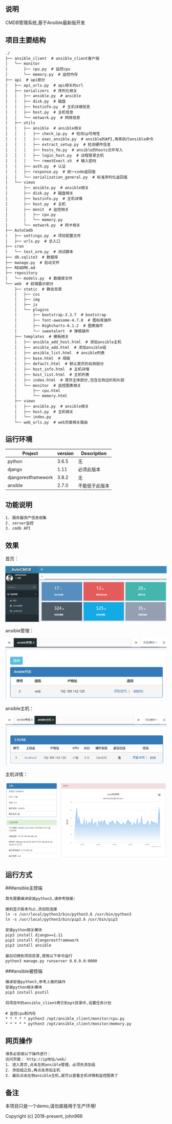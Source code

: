 ## 说明
CMDB管理系统,基于Ansible最新版开发

## 项目主要结构
```
./
├── ansible_client  # ansible_client客户端
│   └── monitor
│       ├── cpu.py  # 监控cpu
│       └── memory.py  # 监控内存
├── api  # api部分
│   ├── api_urls.py  # api相关的url
│   ├── serializers  # 序列化相关
│   │   ├── ansible.py  # ansible
│   │   ├── disk.py  # 磁盘
│   │   ├── hostinfo.py  # 主机详细信息
│   │   ├── host.py  # 主机信息
│   │   └── network.py  # 网络信息
│   ├── utils
│   │   ├── ansible  # ansible相关
│   │   │   ├── check_ip.py  # 检测ip可用性
│   │   │   ├── exec_ansible.py  # ansible的API,用来执行ansible命令
│   │   │   ├── extract_setup.py  # 检测硬件信息
│   │   │   ├── hosts_fm.py  # ansible的hosts文件写入
│   │   │   ├── login_host.py  # 远程登录主机
│   │   │   └── remotExect.sh  # 输入密码
│   │   ├── auth.py  # 认证
│   │   ├── response.py  # 统一code返回值
│   │   └── serialization_general.py  # 标准序列化返回值
│   └── views
│       ├── ansible.py  # ansible相关
│       ├── disk.py  # 磁盘相关
│       ├── hostinfo.py  # 主机详情
│       ├── host.py  # 主机
│       ├── monit  # 监控相关
│       │   ├── cpu.py
│       │   └── memory.py
│       └── network.py  # 网卡相关
├── AutoCmdb
│   ├── settings.py  # 项目配置文件
│   ├── urls.py  # 总入口
├── cron
│   └── test_orm.py  # 测试脚本
├── db.sqlite3  # 数据库
├── manage.py  # 启动文件
├── README.md
├── repository
│   └── models.py  # 数据库文件
└── web  # 前端展示部分
    ├── static  # 静态目录
    │   ├── css
    │   ├── img
    │   ├── js
    │   └── plugins
    │       ├── bootstrap-3.3.7  # bootstrap
    │       ├── font-awesome-4.7.0  # 图标库插件
    │       ├── Highcharts-6.1.2  # 图表插件
    │       └── sweetalert  # 弹框插件
    ├── templates  # 模板相关
    │   ├── ansible_add_host.html  # 添加ansible主机
    │   ├── ansible_add.html  # 添加ansible组
    │   ├── ansible_list.html  # ansible列表
    │   ├── base.html  # 母版
    │   ├── default.html  # 默认首页的右侧部分
    │   ├── host_info.html  # 主机详情
    │   ├── host_list.html  # 主机列表
    │   ├── index.html  # 首页主体部分,包含左侧边栏和头部
    │   └── monitor  # 监控图表相关
    │       ├── cpu.html
    │       └── memory.html
    ├── views
    │   ├── ansible.py  # ansible相关
    │   ├── host.py  # 主机相关
    │   └── index.py
    └── web_urls.py  # web页面相关路由
```

## 运行环境

| Project | version | Description |
|---------|--------|-------------|
| python  | 3.6.5 | 无 |
| django  | 1.11 | 必须此版本 |
| djangorestframework  | 3.8.2 | 无 |
| ansible  |2.7.0 | 不能低于此版本 |

## 功能说明
```
1. 服务器资产信息收集
2. server监控
3. cmdb API
```


## 效果
首页：

![Image text](IMG/01.png)

ansible管理：

![Image text](IMG/ansible管理.png)

ansible主机：

![Image text](IMG/ansible%E4%B8%BB%E6%9C%BA%E7%AE%A1%E7%90%86.png)

主机详情：

![Image text](IMG/主机详情.png)


## 运行方式
###ansible主控端
```
首先需要编译安装python3,请参考链接:

做到显示版本为止,添加软连接
ln -s /usr/local/python3/bin/python3.6 /usr/bin/python3
ln -s /usr/local/python3/bin/pip3.6 /usr/bin/pip3

安装python相关模块
pip3 install django==1.11
pip3 install djangorestframework
pip3 install ansible

最后切换到项目目录,使用以下命令运行
python3 manage.py runserver 0.0.0.0:8000
```
###ansible被控端
```
编译安装python3,参考上面的操作
安装python相关模块
pip3 install psutil

将项目中的ansible_client拷贝到opt目录中,设置任务计划

# 监控cpu和内存
* * * * * python3 /opt/ansible_client/monitor/cpu.py
* * * * * python3 /opt/ansible_client/monitor/memory.py
```

## 网页操作
```
请务必安装以下操作进行：
访问页面： http://ip地址/web/
1. 进入首页,点击左侧ansible管理。必须先添加组
2. 添加组之后,再点击添加主机
3. 最后点击左侧ansible主机,就可以查看主机详情和监控图表了
```


## 备注
本项目只是一个demo,请勿直接用于生产环境!


Copyright (c) 2018-present, john966
